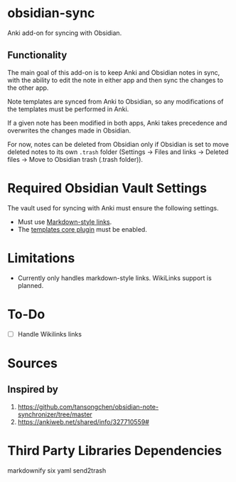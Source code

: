 # obsidian-sync

Anki add-on for syncing with Obsidian.

## Functionality

The main goal of this add-on is to keep Anki and Obsidian notes in sync, with the
ability to edit the note in either app and then sync the changes to the other app.

Note templates are synced from Anki to Obsidian, so any modifications of the templates
must be performed in Anki.

If a given note has been modified in both apps, Anki takes precedence and overwrites
the changes made in Obsidian.

For now, notes can be deleted from Obsidian only if Obsidian is set to move deleted
notes to its own `.trash` folder (Settings -> Files and links -> Deleted files ->
Move to Obsidian trash (.trash folder)).

# Required Obsidian Vault Settings

The vault used for syncing with Anki must ensure the following settings.

- Must use [Markdown-style links](https://help.obsidian.md/Linking+notes+and+files/Internal+links#Supported+formats+for+internal+links).
- The [templates core plugin](https://help.obsidian.md/Plugins/Templates) must be enabled.

# Limitations

- Currently only handles markdown-style links. WikiLinks support is planned.

# To-Do

- [ ] Handle Wikilinks links

# Sources

## Inspired by

1. https://github.com/tansongchen/obsidian-note-synchronizer/tree/master
2. https://ankiweb.net/shared/info/327710559#

# Third Party Libraries Dependencies

markdownify
six
yaml
send2trash
